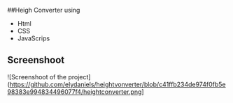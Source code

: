 
##Heigh Converter using 
- Html
- CSS
- JavaScrips



## Screenshoot
![Screenshoot of the project](https://github.com/elydaniels/heightvonverter/blob/c41ffb234de974f0fb5e98383e994834496077f4/heightconverter.png]
